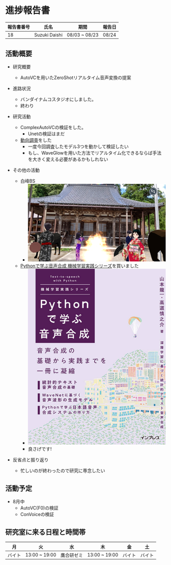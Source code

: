 
# 進捗報告書

報告書番号 | 氏名   | 期間         | 報告日
----- | ---- | ---------- | ---
18    | Suzuki Daishi | 08/03 ~ 08/23 | 08/24

## 活動概要

- 研究概要
  - AutoVCを用いたZeroShotリアルタイム音声変換の提案

- 進路状況
  - バンダイナムコスタジオにしました。
  - 終わり

- 研究活動
  - ComplexAutoVCの検証をした。
    - Unetの検証はまだ
  - [動向調査](../memo/動向調査.md)をした
    - 一度今回調査したモデル3つを動かして検証したい
    - もし、WaveGlowを用いた方法でリアルタイム化できるならば手法を大きく変える必要があるかもしれない

- その他の活動
  - 白峰BS
    - ![](../images/20210821100559.PNG)
  - [Pythonで学ぶ音声合成 機械学習実践シリーズ](https://book.impress.co.jp/books/1120101073)を買いました
    - ![](./images/../../images/1120101073-520x.jpeg)
    - 良さげです!

- 反省点と振り返り
  - 忙しいのが終わったので研究に専念したい

## 活動予定

- 8月中
  - AutoVC(F0)の検証
  - ConVoiceの検証

## 研究室に来る日程と時間帯

| 月             | 火            | 水            | 木            | 金             | 土
| ------------- | ------------- | ------------- | ------------- | ------------- | -------------
| バイト | 13:00 ~ 19:00 | 鷹合研ゼミ | 13:00 ~ 19:00 | バイト | バイト

